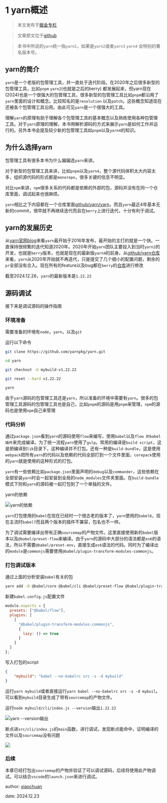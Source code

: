 # 1 yarn概述

> 本文发布于[掘金专栏](https://juejin.cn/column/7452635467849105459)

> 文章原文位于[github](https://github.com/2239559319/yarn-principle-analysis)

> 本书中所说的`yarn`统一指`yarn1`，如果是`yarn2`或者`yarn3` `yarn4` 会特别的著名版本号。

## yarn的简介

`yarn`是一个老版的包管理工具，并一直处于迭代阶段。在2020年之后很多新型的包管理工具，比如`pnpm` `yarn2`(也就是之后的berry) 都发展起来，但yarn现在(2024)也是一个很强大的包管理工具，很多新型的包管理工具比如`pnpm`都沿用了`yarn`里面的设计和概念。比较知名的是`resolution` 以及`patch`。这些概念知道现在还被各个包管理工具沿用。由此可见`yarn`是一个很强大的工具。

理解`yarn`的原理有助于理解各个包管理工具的基本概念以及熟练使用各种包管理工具。对于`yarn`原理的理解，本书用解析源码的方式来展示`yarn`是如何工作并运行的。另外本书会提及较少新的包管理工具如`pnpm`以及`yarn4`的知识。

## 为什么选择yarn

包管理工具有很多本书为什么偏偏选`yarn`来讲。

对于新型的包管理工具来讲，比如`pnpm`以及`yarn4`，整个源代码体积太大内容太多，组织源代码的形式都是`monorepo`，很多关键的信息不明显。

对比`npm`来讲，`npm`很多关系的代码都是依赖的外部的包，源码并没有在同一个仓库里面，调试起来也很麻烦。

`yarn`相比之下内容都在一个仓库里面[github/yarn/yarn](https://github.com/yarnpkg/yarn)，而且`yarn`最近4年基本无新的commit，很早就不再继续迭代而且在`berry`上进行迭代，十分有利于调试。

## yarn的发展历史

从[yarn官网blog](https://classic.yarnpkg.com/lang/en/)来看`yarn`最开始于2016年发布，最开始的主打的就是一个快。一直保持很频繁的迭代知道2020年。2020年开始`yarn`团队主要投入到当时`yarn2`的开发，也就是`berry`版本，也就是现在的最新版`yarn4`的前身。从[github/yarn仓库](https://github.com/yarnpkg/yarn)来看，`yarn`从2020年开始就不再迭代，只是提交了几个细小的配置问题，剩余的`pr`全部没有合入。现在所有的feature以及bug都在`berry`的[仓库](https://github.com/yarnpkg/berry)进行修改

截至2024.12.26，`yarn`的最新版本是`1.22.22`

## 源码调试

接下来是调试源码的操作指南

### 环境准备

需要准备的环境有`node`，`yarn`，以及`git`

运行以下命令

```bash
git clone https://github.com/yarnpkg/yarn.git

cd yarn

git checkout -b mybuild-v1.22.22

git reset --hard v1.22.22

yarn
```

由于`yarn`源码的包管理工具还是`yarn`，所以准备的环境中需要有`yarn`。很多的包管理工具源码的包管理工具也是自己，比如`pnpm`的源码是用`pnpm`来管理，`npm`的源码也是使用`npm`自己来管理

### 代码分析

通过`package.json`看到`yarn`的源码使用`flow`来编写，使用`babel`以及`flow 的babel插件`来完成编译。为了统一流程`yarn`使用了`gulp`。常用的编译是`build script`，这是把编译到`lib`目录下，这种编译并不打包。还有一种是`build-bundle`，这是使用`webpack`把所有`yarn`的代码以及依赖的代码全部打到一个文件里面，`corepack`使用的`yarn`就是使用的这种形式的打包。

`yarn`有一些依赖比如`package.json`里面声明的`debug`以及`commander`，这些依赖在全部安装`yarn`时会一起安装到全局的`node_modules`文件夹里面。在`build-bundle`模式下则和`yarn`的源码被一起打包到了一个单独的文件。

yarn的依赖

![yarn的依赖](https://unpkg.com/xiaochuan-static-dev@0.0.1/dist/bd002718baebd9a2.png)

`yarn`打包使用的`babel`在现在已经时一个很古老的版本了，`yarn`使用的`babel6`，现在主流时`babel7`而且两个版本的插件不兼容，包名也不一样。

为了调试需要编译出带有正确`sourcemap`的产物文件。这里直接使用新的`babel`版本以及`@babel/preset-flow`来编译。由于`yarn`的源码中大部分的语法都是`es6`的语法，所以不需要`@babel/preset-env`，直接生成`es6`语法的代码。同时为了编译出的`module`是`commonjs`需要使用`@babel/plugin-transform-modules-commonjs`。

### 打包调试版本

通过上面的分析安装`babel`有关的包

```bash
yarn add -D @babel/core @babel/cli @babel/preset-flow @babel/plugin-transform-modules-commonjs
```

新建`babel.config.js`配置文件

```js
module.exports = {
  presets: ["@babel/flow"],
  plugins: [
    [
      "@babel/plugin-transform-modules-commonjs",
      {
        lazy: () => true
      }
    ]
  ]
};
```

写入打包的script

```json
{
    "mybuild": "babel --no-babelrc src -s -d mybuild"
}
```

运行`yarn mybuild`或者直接运行`yarn babel --no-babelrc src -s -d mybuil`。可以看到`mybuild`目录生成了带有`sourcemap`的产物文件。

运行`node mybuild/cli/index.js --version`输出`1.22.22`

![yarn --version输出](https://unpkg.com/xiaochuan-static-dev@0.0.1/dist/806cfe4b473301ba.png)

断点进`src/cli/index.js`的`main`函数，进行调试，发现断点能命中，证明编译的文件以及`sourcemap`没有问题

![](https://unpkg.com/xiaochuan-static-dev@0.0.1/dist/0ddcdb3cfa852870.png)

### 后续

本章已经打包出`sourcemap`的产物并验证了可以调试源码，后续将使用此产物调试。可以结合`vscode`的`launch.json`来进行调试。

author: [xiaochuan](https://github.com/2239559319)

date: 2024.12.23
